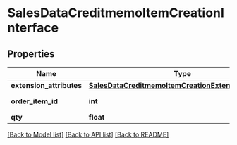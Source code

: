 # SalesDataCreditmemoItemCreationInterface

## Properties
Name | Type | Description | Notes
------------ | ------------- | ------------- | -------------
**extension_attributes** | [**SalesDataCreditmemoItemCreationExtensionInterface**](SalesDataCreditmemoItemCreationExtensionInterface.md) |  | [optional] 
**order_item_id** | **int** | Order item ID. | 
**qty** | **float** | Quantity. | 

[[Back to Model list]](../README.md#documentation-for-models) [[Back to API list]](../README.md#documentation-for-api-endpoints) [[Back to README]](../README.md)


